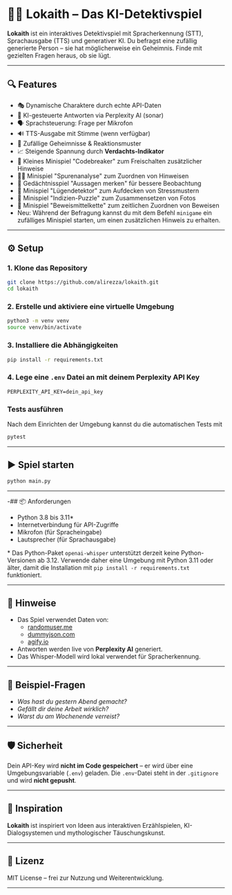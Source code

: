 # 🕵️‍♂️ Lokaith – Das KI-Detektivspiel

**Lokaith** ist ein interaktives Detektivspiel mit Spracherkennung (STT), Sprachausgabe (TTS) und generativer KI. Du befragst eine zufällig generierte Person – sie hat möglicherweise ein Geheimnis. Finde mit gezielten Fragen heraus, ob sie lügt.

---

## 🔍 Features

- 🎭 Dynamische Charaktere durch echte API-Daten
- 🤖 KI-gesteuerte Antworten via Perplexity AI (sonar)
- 🗣️ Sprachsteuerung: Frage per Mikrofon
- 🔊 TTS-Ausgabe mit Stimme (wenn verfügbar)
- 🧠 Zufällige Geheimnisse & Reaktionsmuster
- 📈 Steigende Spannung durch **Verdachts-Indikator**
- 🔐 Kleines Minispiel "Codebreaker" zum Freischalten zusätzlicher Hinweise
- 🕵️‍♀️ Minispiel "Spurenanalyse" zum Zuordnen von Hinweisen
- 🎴 Gedächtnisspiel "Aussagen merken" für bessere Beobachtung
- 💬 Minispiel "Lügendetektor" zum Aufdecken von Stressmustern
- 🧩 Minispiel "Indizien-Puzzle" zum Zusammensetzen von Fotos
- 📂 Minispiel "Beweismittelkette" zum zeitlichen Zuordnen von Beweisen
- Neu: Während der Befragung kannst du mit dem Befehl `minigame` ein zufälliges
  Minispiel starten, um einen zusätzlichen Hinweis zu erhalten.

---

## ⚙️ Setup

### 1. Klone das Repository

```bash
git clone https://github.com/alirezza/lokaith.git
cd lokaith
```

### 2. Erstelle und aktiviere eine virtuelle Umgebung

```bash
python3 -m venv venv
source venv/bin/activate
```

### 3. Installiere die Abhängigkeiten

```bash
pip install -r requirements.txt
```

### 4. Lege eine `.env` Datei an mit deinem Perplexity API Key

```env
PERPLEXITY_API_KEY=dein_api_key
```

### Tests ausführen

Nach dem Einrichten der Umgebung kannst du die automatischen Tests mit

```bash
pytest
```

---

## ▶️ Spiel starten

```bash
python main.py
```

---

-## 📦 Anforderungen

- Python 3.8 bis 3.11\*
- Internetverbindung für API-Zugriffe
- Mikrofon (für Spracheingabe)
- Lautsprecher (für Sprachausgabe)

\* Das Python-Paket `openai-whisper` unterstützt derzeit keine Python-Versionen
ab 3.12. Verwende daher eine Umgebung mit Python 3.11 oder älter, damit die
Installation mit `pip install -r requirements.txt` funktioniert.

---

## 📌 Hinweise

- Das Spiel verwendet Daten von:
  - [randomuser.me](https://randomuser.me/)
  - [dummyjson.com](https://dummyjson.com/users)
  - [agify.io](https://agify.io/)
- Antworten werden live von **Perplexity AI** generiert.
- Das Whisper-Modell wird lokal verwendet für Spracherkennung.

---

## 🧪 Beispiel-Fragen

- *Was hast du gestern Abend gemacht?*
- *Gefällt dir deine Arbeit wirklich?*
- *Warst du am Wochenende verreist?*

---

## 🛡️ Sicherheit

Dein API-Key wird **nicht im Code gespeichert** – er wird über eine Umgebungsvariable (`.env`) geladen. Die `.env`-Datei steht in der `.gitignore` und wird **nicht gepusht**.

---

## 🧠 Inspiration

**Lokaith** ist inspiriert von Ideen aus interaktiven Erzählspielen, KI-Dialogsystemen und mythologischer Täuschungskunst.

---

## 📝 Lizenz

MIT License – frei zur Nutzung und Weiterentwicklung.

---
